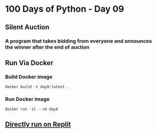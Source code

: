 # 100 Days of Python - Day 09

## Silent Auction

### A program that takes bidding from everyone and announces the winner after the end of auction

## Run Via Docker

### Build Docker image

`docker build -t day9:latest .`

### Run Docker image

`docker run -it --rm day9`

## [Directly run on Replit](https://replit.com/@syaseendev/Day-09-Silent-Auction)
